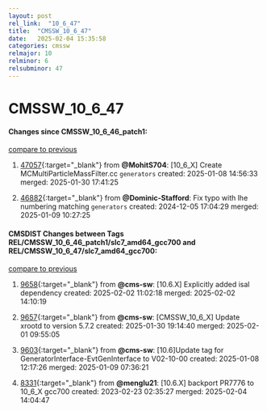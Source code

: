 ```yaml
---
layout: post
rel_link:  "10_6_47"
title:  "CMSSW_10_6_47"
date:   2025-02-04 15:35:58
categories: cmssw
relmajor: 10
relminor: 6
relsubminor: 47
---
```


# CMSSW_10_6_47
#### Changes since CMSSW_10_6_46_patch1:
[compare to previous](https://github.com/cms-sw/cmssw/compare/CMSSW_10_6_46_patch1...CMSSW_10_6_47)



1. [47057](http://github.com/cms-sw/cmssw/pull/47057){:target="_blank"}  from **@MohitS704**: [10_6_X] Create MCMultiParticleMassFilter.cc `generators` created: 2025-01-08 14:56:33 merged: 2025-01-30 17:41:25

2. [46882](http://github.com/cms-sw/cmssw/pull/46882){:target="_blank"}  from **@Dominic-Stafford**: Fix typo with lhe numbering matching `generators` created: 2024-12-05 17:04:29 merged: 2025-01-09 10:27:25

#### CMSDIST Changes between Tags REL/CMSSW_10_6_46_patch1/slc7_amd64_gcc700 and REL/CMSSW_10_6_47/slc7_amd64_gcc700:
[compare to previous](https://github.com/cms-sw/cmsdist/compare/REL/CMSSW_10_6_46_patch1/slc7_amd64_gcc700...REL/CMSSW_10_6_47/slc7_amd64_gcc700)



1. [9658](http://github.com/cms-sw/cmsdist/pull/9658){:target="_blank"}  from **@cms-sw**: [10.6.X] Explicitly added isal dependency created: 2025-02-02 11:02:18 merged: 2025-02-02 14:10:19

2. [9657](http://github.com/cms-sw/cmsdist/pull/9657){:target="_blank"}  from **@cms-sw**: [CMSSW_10_6_X] Update xrootd to version 5.7.2 created: 2025-01-30 19:14:40 merged: 2025-02-01 09:55:05

3. [9603](http://github.com/cms-sw/cmsdist/pull/9603){:target="_blank"}  from **@cms-sw**: [10.6]Update tag for GeneratorInterface-EvtGenInterface to V02-10-00 created: 2025-01-08 12:17:26 merged: 2025-01-09 07:36:21

4. [8331](http://github.com/cms-sw/cmsdist/pull/8331){:target="_blank"}  from **@menglu21**: [10.6.X] backport PR7776 to 10_6_X gcc700 created: 2023-02-23 02:35:27 merged: 2025-02-04 14:04:47
